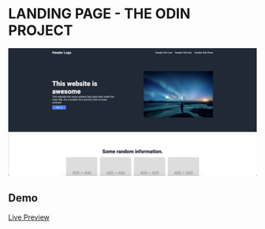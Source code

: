 
# LANDING PAGE - THE ODIN PROJECT




![Screenshot](preview.png)

  
## Demo

[Live Preview](https://odin-landing-page-coral.vercel.app/)

  